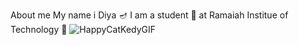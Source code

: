 About me
My name i Diya 🪔
I am a student 👩 at Ramaiah Institue of Technology 🏫
![HappyCatKedyGIF](https://github.com/user-attachments/assets/591c6cc5-d165-4d9b-a2fd-7ddb2c904d97)
